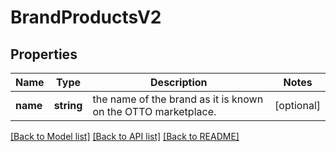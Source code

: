 # BrandProductsV2

## Properties
Name | Type | Description | Notes
------------ | ------------- | ------------- | -------------
**name** | **string** | the name of the brand as it is known on the OTTO marketplace. | [optional] 

[[Back to Model list]](../../README.md#documentation-for-models) [[Back to API list]](../../README.md#documentation-for-api-endpoints) [[Back to README]](../../README.md)

